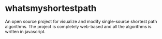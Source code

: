 # whatsmyshortestpath

An open source project for visualize and modify single-source shortest path algorithms. The project is completely web-based and all the algorithms is written in javascript.
